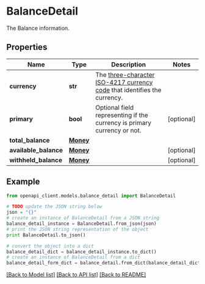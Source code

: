 # BalanceDetail

The Balance information.

## Properties

Name | Type | Description | Notes
------------ | ------------- | ------------- | -------------
**currency** | **str** | The [three-character ISO-4217 currency code](/docs/integration/direct/rest/currency-codes/) that identifies the currency. | 
**primary** | **bool** | Optional field representing if the currency is primary currency or not. | [optional] 
**total_balance** | [**Money**](Money.md) |  | 
**available_balance** | [**Money**](Money.md) |  | [optional] 
**withheld_balance** | [**Money**](Money.md) |  | [optional] 

## Example

```python
from openapi_client.models.balance_detail import BalanceDetail

# TODO update the JSON string below
json = "{}"
# create an instance of BalanceDetail from a JSON string
balance_detail_instance = BalanceDetail.from_json(json)
# print the JSON string representation of the object
print BalanceDetail.to_json()

# convert the object into a dict
balance_detail_dict = balance_detail_instance.to_dict()
# create an instance of BalanceDetail from a dict
balance_detail_form_dict = balance_detail.from_dict(balance_detail_dict)
```
[[Back to Model list]](../README.md#documentation-for-models) [[Back to API list]](../README.md#documentation-for-api-endpoints) [[Back to README]](../README.md)


